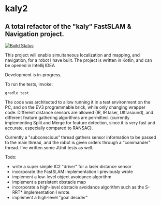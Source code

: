 # kaly2
## A total refactor of the "kaly" FastSLAM &amp; Navigation project.
[![Build Status](https://travis-ci.org/jatjat/kaly2.svg?branch=master)](https://travis-ci.org/jatjat/kaly2)

This project will enable simultaneous localization and mapping, and navigation, for a robot I have built.
The project is written in Kotlin, and can be opened in Intellij IDEA

Development is in-progress.

To run the tests, invoke:
```
gradle test
```
The code was architected to allow running it in a test environment on the PC, and on the EV3 programmable brick, while only changing wrapper code.
Different distance sensors are allowed (IR, IR laser, Ultrasound), and different feature gathering algorithms are permitted.
(currently implementing Split and Merge for feature detection, since it is very fast and accurate, especially compared to RANSAC).

Currently a "subconscious" thread gathers sensor information to be passed to the main thread, and the robot is given orders through a "commander" thread.
I've written some JUnit tests as well.


Todo:
  - write a super simple IC2 "driver" for a laser distance sensor
  - incorporate the FastSLAM implementation I previously wrote
  - implement a low-level object avoidance algorithm
  - implement a persistent obstacle map
  - incorporate a high-level obstacle avoidance algorithm such as the S-RRT* implementation I wrote.
  - implement a high-level "goal decider"
